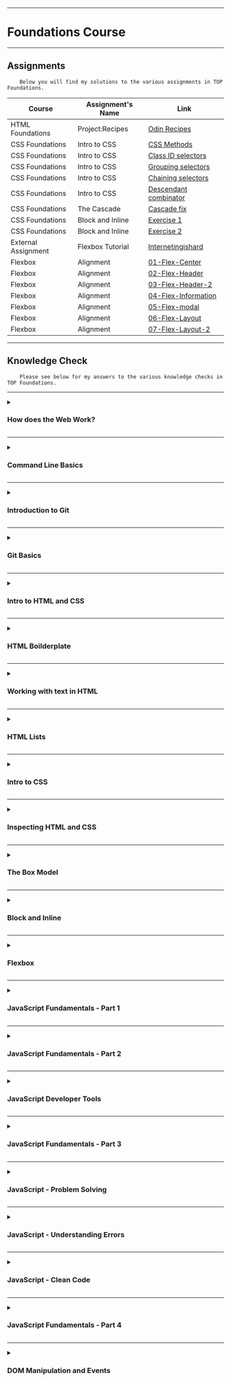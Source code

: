***

<h1>Foundations Course</h1>

***

<h2>Assignments</h2>

        Below you will find my solutions to the various assignments in TOP Foundations.

| Course | Assignment's Name | Link |
| ------ | ------------ | ---- |
| HTML Foundations | Project:Recipes |[Odin Recipes](https://traineebam.github.io/TheOdinProject/Foundations/odin-recipes)|
| CSS Foundations | Intro to CSS | [CSS Methods](https://traineebam.github.io/TheOdinProject/Foundations/CSS_Intro/01-css-methods)|
| CSS Foundations | Intro to CSS | [Class ID selectors](https://traineebam.github.io/TheOdinProject/Foundations/CSS_Intro/02-class-id-selectors)|
| CSS Foundations | Intro to CSS | [Grouping selectors](https://traineebam.github.io/TheOdinProject/Foundations/CSS_Intro/03-grouping-selectors)|
| CSS Foundations | Intro to CSS | [Chaining selectors](https://traineebam.github.io/TheOdinProject/Foundations/CSS_Intro/04-chaining-selectors)|
| CSS Foundations | Intro to CSS | [Descendant combinator](https://traineebam.github.io/TheOdinProject/Foundations/CSS_Intro/05-descendant-combinator)|
| CSS Foundations | The Cascade | [Cascade fix](https://traineebam.github.io/TheOdinProject/Foundations/CSS_Intro/06-cascade-fix)|
| CSS Foundations | Block and Inline | [Exercise 1](https://traineebam.github.io/TheOdinProject/Foundations/CSS_Intro/margins-and-padding/01-margin-and-padding-1)|
| CSS Foundations | Block and Inline | [Exercise 2](https://traineebam.github.io/TheOdinProject/Foundations/CSS_Intro/margins-and-padding/02-margin-and-padding-2)|
| External Assignment | Flexbox Tutorial | [Internetingishard](https://traineebam.github.io/TheOdinProject/External_Assignments/internetingishard/flexbox)|
| Flexbox | Alignment | [01-Flex-Center](https://traineebam.github.io/TheOdinProject/Foundations/Flexbox/01-flex-center)|
| Flexbox | Alignment | [02-Flex-Header](https://traineebam.github.io/TheOdinProject/Foundations/Flexbox/02-flex-header)|
| Flexbox | Alignment | [03-Flex-Header-2](https://traineebam.github.io/TheOdinProject/Foundations/Flexbox/03-flex-header-2)|
| Flexbox | Alignment | [04-Flex-Information](https://traineebam.github.io/TheOdinProject/Foundations/Flexbox/04-flex-information)|
| Flexbox | Alignment | [05-Flex-modal](https://traineebam.github.io/TheOdinProject/Foundations/Flexbox/05-flex-modal)|
| Flexbox | Alignment | [06-Flex-Layout](https://traineebam.github.io/TheOdinProject/Foundations/Flexbox/06-flex-layout)|
| Flexbox | Alignment | [07-Flex-Layout-2](https://traineebam.github.io/TheOdinProject/Foundations/Flexbox/07-flex-layout-2)|

***

<h2>Knowledge Check</h2>

        Please see below for my answers to the various knowledge checks in TOP Foundations.

***
<details>
<summary><h3>How does the Web Work?</h3></summary>

***

<h4>What is a web server?</h4>

> A computer that hosts one of more websites. <br>
> In this context, "hosts" refers to the fact that all web pages and their supporting files are available on that computer.

***
<h4>What is a network?</h4>

> A set of computers that are linked in order to share resources. <br>
> This can occur either physically or wirelessly.

***
<h4>What is the internet?</h4>

> At its core, the internet is a global network of computers.

***
<h4>What is an IP address?</h4>

> IP = "Internet Protocol"<br>
> A unique address that identifies a computer.<br>
> There are two main protocols for IP addresses being IPv4 and IPv6. <br>
> IPv4 is a 32-bit numerical address (e.g. 10.0.1.5) whereas IPv6 is a 128-bit hexadecimal address (e.g. 2001:0000:130D:0000:0000:09C0:876C:130A)<br>
> The main benefit of IPv6 is that it allows for 1028 times more addresses than the 4.3 billion that IPv4 offers.<br>
> Fun Fact: To check your current IP address in the Linux terminal you can use either "hostname -I" or "ip a".

***
<h4>What is a router?</h4>

> A router is a device that connects computer networks.<br>
> It's primary function is to ensure that a message sent from a given computer arrives at the target computer.

***
<h4>What is an ISP?</h4>

> ISP = "Internet Service Provider" <br>
> An ISP provides services that enable interaction with the internet.

***
<h4>What are packets and how are they used to transfer data?</h4>

> When data is transmitted across the internet it is broken up and sent in thousands of small chunks. These small chunks are what are referred to as "packets".<br>
> The advantage of this is that if any of these packets are corrupted or dropped, it is a lot easier to replace them. <br>
> Additionally, by sending data in packets it can be sent to the client along different paths, which results in faster exchanges and improved accessibility.

***
<h4>What is a client?</h4>

> Clients are the devices and software that connect to the internet from the users side.

***
<h4>What is a server?</h4>

> A server is a computer that provides functionality for clients through the provision of things such as resources, data, services or programs.

***
<h4>What is a web page?</h4>

> A web page is a document that can be displayed by a web browser.

***
<h4>What is a web browser?</h4>

> A web browser is an application that is used to access websites (e.g. Google Chrome and Firefox).

***
<h4>What is a search engine?</h4>

> A search engine is a web service that assists with finding web pages (e.g. Google and Bing).

***
<h4>What is a DNS request?</h4>

> DNS = "Domain Name System". This is essentially an address book for websites.<br>
> A DNS request is a request for information sent from the client to the server. <br>
> Usually this request is to determine the IP address associated with a domain name.

***
<h4>What browser are you currently using?</h4>

> As is recommended by The Odin Project, I am using Google Chrome.

***
<h4>Describe the process that takes place when you look up a web address</h4>

><ol>
>       <li>The browser uses the DNS server to determine the websites server address.</li>
>       <li>A HTTP request is sent from the browser to this server requesting the website for the client.</li>
>       <li>If this request is approved then a "200 OK" message is sent to the client from the server, followed by data packets containing the websites files.</li>
>       <li>The browser assembles these data packets and displays a complete web page.</li>
></ol>
</details>

***

<details>
<summary><h3>Command Line Basics</h3></summary>

***
<h4>What is the CLI?</h4>

> CLI = "Command Line Interface"<br>
> The CLI is a text-based user interface for a computer.<br>

***
<h4>How do you open the command line on your computer?</h4>

> In my virtual machine I use "CTRL+ALT+T" to open the CLI.

***
<h4>How can you navigate to a particular directory?</h4>

> It would depend on if I knew where this directory sat on my computer.<br>
> If I knew this I would use the "cd" command followed by the directory path.<br>
> If I needed to find a directory I would use "find -name *file_name*".<br>
> Once located I could then use the "cd" command to navigate to that directory (e.g. "cd ./documents/work_project/Sprint4").

***
<h4>Where will "cd" and "cd .." navigate you to?</h4>

> "cd" would take you to your home directory.<br>
> "cd .." brings you up one directory.

***
<h4>How do you display the name of the directory you are currently in?</h4>

> You would use the "pwd" (print working directory) command.

***
<h4>How do you display the contents of the directory you are currently in?</h4>

> You would use the "ls" (short for "list") command.

***
<h4>How do you create a new directory and a new file?</h4>

> To create a new directory use the "mkdir" command followed by the directory name (e.g. "mkdir projects").<br>
> To create a new file use the "touch" command followed by the file name and extension (e.g. "touch index.html").

***
<h4>How do you destroy and rename a directory or file?</h4>

> To destroy a directory or file use the "rm -r" command followed by the directory or file name (e.g. "rm -r projects").<br>
> It should be noted that "rm -r" can delete a directory and all contents irreversibly.<br>
> <br>
> In order to rename a directory or file use the "mv" command followed by the current name and the new file (e.g. "mv old_projects new_projects").

</details>

***

<details>
<summary><h3>Introduction to Git</h3></summary>

***
<h4>What kind of program is Git?</h4>

> Git is a version control system and acts like an <b>epic</b> save button.

***
<h4>What are the differences between Git and a text editor in terms of what they save and their record keeping?</h4>

> When you save a file in a text editor you are capturing its current state in a single file.<br>
> A save in Git on the other hand will record the differences in the files and folders as well as keeping a historical record of each save.<br>

***
<h4>Does Git work at a local or remote level?</h4>

> Git works at the local level (on your device).

***
<h4>Does GitHub work at a local or remote level?</h4>

> GitHub works at the remote level and acts as a storage facility for projects.

***
<h4>Why is Git useful for developers?</h4>

> The main benefit of Git for developers is that it makes it possible to restore past iterations of files.

***
<h4>Why are Git and GitHub useful for a team of developers?</h4>

> They facilitate collaboration of software developers and allow for streamlined product/service development.

</details>

***

<details>
<summary><h3>Git Basics</h3></summary>

***

<h4>How do you create a new repository on GitHub?</h4>

> Go to your GitHub homepage and click on "create new repository".

***
<h4>How do you copy a repository onto your local machine from GitHub?</h4>

> Click on the green "<> Code" button and under the "SSH" option copy the address to your clipboard<br>
> Use the "git clone" command followed by the copied address to connect your GitHub repository with your local machine.

***
<h4>What is the default name of your remote connection?</h4>

> "origin".

***
<h4>Explain what origin is in "git push origin main".</h4>

> The name used for your remote repository.
> This command will push all branches to the main branch.

***
<h4>Explain what main is in "git push origin main".</h4>

> The name of the branch that will be pushed to.

***
<h4>Explain the two-stage system that Git uses to save files.</h4>

> Stage One: The command "git add ." (or "git add FILENAME") is used to add the edited file to a staging area.<br>
> Stage Two: The command "git commit" is used to commit these changes.

***
<h4>How do you check the status of your current repository?</h4>

> "git status".

***
<h4>How do you add files to the staging area in git?</h4>

> "git add .".

***
<h4>How do you commit the files in the staging area and add a descriptive message?</h4>

> "git commit -m "DESCRIPTIVE MESSAGE GOES HERE" ".

***
<h4>How do you push your changes to your repository on GitHub?</h4>

> "git push" or "git push origin main"

***
<h4>How do you look at the history of your previous commits?</h4>

> "git log"

</details>

***

<details>
<summary><h3>Intro to HTML and CSS</h3></summary>

***

<h4>What do HTML and CSS stand for?</h4>

> HTML = "HyperText Markup Language"<br>
> CSS  = "Cascading Style Sheets"

***
<h4>Between HTML and CSS, which would you use for putting paragraphs of text on a webpage?</h4>

> You would use HTML for this as we use HTML defines the content & layout of a webpage.

***
<h4>Between HTML and CSS, which would you use for changing the font and background color of a button?</h4>

> You would use CSS for this as CSS is responsible for styling the webpage.

***
<h4>What is the difference between HTML, CSS and JavaScript?</h4>

> HTML determines the content & layout of a webpage. <br>
> CSS determines how a HTML document is styled (colors, fonts, etc.).<br>
> JavaScript is used to enhance the interactivity of a website.<br>

***
<h4>What is a HTML tag?</h4>

> A tag is used to indicate the beginning and end of a HTML element.<br>
> e.g. When inside "<>" "p" is an opening paragraph tag and "/p" is a closing tag.

***
<h4>What are the three parts of an HTML element?</h4>

> <ol>
>       <li>An opening tag</li>
>       <li>The content</li>
>       <li>A closing tag</li>

</details>

***

<details>
<summary><h3>HTML Boilderplate</h3></summary>

***
<h4>What is the purpose of the doctype declaration?</h4>

> Tells the browser what version of HTML it needs to use to render the document.

***
<h4>What is the HTML element?</h4>

> The root element of the document. All other elements will be descendants of the HTML document.

***
<h4>What is the purpose of the head element?</h4>

> Contains important meta-information about the webpage and tells the browser how to render content properly.

***
<h4>What is the purpose of the body element?</h4>

> Gives the webpage a readable title that is displayed in the browsers tab.<br>
> This will default to the file name if not specified (e.g. index.html).

</details>

***

<details>
<summary><h3>Working with text in HTML</h3></summary>

***
<h4>How do you create a paragraph in HTML?</h4>

> You would use the "p" and "/p" tags to wrap your paragraph.

***
<h4>How do you create a heading in HTML?</h4>

> You would use the "h" and "/h" tags to wrap your heading.<br>
> After the "h" you would use numbers between 1 and 5 to signify the importance of the heading (with 1 being the most important).<br>
> E.g. "h1" Super Important Heading "/h1".

***
<h4>What element should you use to make text bold and important?</h4>

> To do this you would wrap the text in a "strong" and "/strong" tag.

***
<h4>What element should you use to make text italicized to add emphasis to it?</h4>

> You would use the "em" and "/em" tags to wrap the text you'd like italicized and emphasised.

***
<h4>What relationship does an element have with any nested elements within it?</h4>

> A parent / child relationship.

***
<h4>What relationship do two elements have if they are at the same level of nesting?</h4>

> A sibling relationship.

***
<h4>How do you create HTML comments?</h4>

> You wrap your comment in "< ! - - >" "< - - >" tags (remove spaces).

</details>

***

<details>
<summary><h3>HTML Lists</h3></summary>

***
<h4>What HTML element is used to create an unordered list?</h4>

> You would use the "< U L >" and "< / U L >" elements (without spaces).

***
<h4>What HTML element is used to create an ordered list?</h4>

> You would use the "< O L >" and "< / O L >" elements (without spaces).

***
<h4>What HTML element is used to create list items within both unordered and ordered lists?</h4>

> For both unordered and ordered lists you need to wrap each list item with the "< l i >" and "< / l i >" tags (without spaces).

***

<h4>Links and Images</h4>

***
<h4>What element is used to create a link?</h4>

> An anchor element (the "< a >" tag).

***
<h4>What is an attribute?</h4>

> An attribute gives additional information to the element and is generally made up of both a name and a value.

***
<h4>What attribute tells links where to go to?</h4>

> The "href" attribute followed by the destination.

***
<h4>What security considerations must be taken if you wish to use the target attribute to open links in a new tab/window?</h4>

> It is considered best practice to use: rel="noopener noreferrer"<br>
> This prevents the opened link from gaining access and knowing what has referred traffic to it.

***
<h4>What is the difference between an absolute and relative link?</h4>

> Absolute link: Links to pages on other websites.<br>
> Relative links: Links to pages located on our own website.

***
<h4>Which element is used to display an image?</h4>

> The < i m g > element.
> This element is self closing.

***
<h4>What two attributes do images always need to have?</h4>

> An "src" attribute which specifies the image source.<br>
> An "alt" attribute which uses text to describe an image.

***
<h4>How do you access a parent directory in a filepath?</h4>

> You would use two full-stops to go up to the parent directory.

***
<h4>What are the four main image formats that you can use for images on the web?</h4>

> JPG: Designed for handling large color pallets while maintaining a reasonable file size.<br>
> GIF: Best option for simple animations. Should not be used for photos.<br>
> PNG: Ideal for anything that isn't a photo or animated.<br>
> SVC: A vector-based graphics format meaning it can scale up or down without loss of quality. Use SVC whenever possible.

</details>

***

<details>
<summary><h3>Intro to CSS</h3></summary>

***
<h4>What is the syntax for class and ID selectors?</h4>

>Class selector is a full-stop "." followed by the value of the class attribute.<br>
>ID selector is a hash "#" followed by the value of the ID selector.

***
<h4>How would you apply a single rule to two different selectors?</h4>

>You would group the selectors together by separating them with a comma ",".

***
<h4>Given an element that has an id of title and a class of primary, how would you use both attributes for a single rule?</h4>

>You would chain them together by writing them out with no spaces between them.<br>
>E.g. ".primary#title"

***
<h4>What does the descendant combinator do?</h4>

> Allows you to target a specific element based off its parent.<br>
> This is done by writing out the parent and child element with a space in between.<br>
>E.g. ".parent .child" would target only a .child element that is a descendant of a .parent.

***
<h4>What are the names of the three ways to add CSS to HTML?</h4>

> These three ways are external, internal and inline.

***
<h4>What are the main differences between the three ways of adding CSS to HTML?</h4>

> External: This is best practice and involves creating a separate .css file that your web pages will reference.<br>
> Internal: The CSS style is defined in the header of the webpage. Can be useful for adding unique styles to a single webpage but is not usually recommended.<br>
> Inline: This adds CSS directly to an element. This is not recommended, however it will override the other two methods which can be handy.

***

<h4>Between a rule that uses one class selector and a rule that uses three type selectors, which rule has the higher specificity?</h4>

> The class selector will always take priority over any number of type selectors as it is more specific.

</details>

***

<details>
<summary><h3>Inspecting HTML and CSS</h3></summary>

***

<h4>How do you select a specific element on your page with your browser’s developer tools?</h4>

> You can click on your pages elements from the developers tool pane in order to select them.

***
<h4>What does a strikethrough in a CSS declaration mean in your browser’s developer tools?</h4>

> It means that particular style is being overwritten.

***
<h4>How do you change CSS in real time on specific elements of a web page with your browser’s developer tools?</h4>

> You can use the Styles pane and click on selectors or attributes to edit them.

</details>

***

<details>
<summary><h3>The Box Model</h3></summary>

***
<h4>From inside to outside, what is the order of box-model properties?</h4>

> Margin - Border - Padding.

***
<h4>What does the box-sizing CSS property do?</h4>

> Allows you to use the alternative box model for your elements.

***
<h4>What is the difference between the standard and alternative box model?</h4>

> The standard box model will size your element by adding the margin, border and padding together.<br>
> The alternative box model will size your element based on how it is defined and will account for the margin, border and padding size.

***
<h4>Would you use margin or padding to create more space between 2 elements?</h4>

> Use the margin element for this.

***
<h4>Would you use margin or padding to create more space between the contents of an element and its border?</h4>

> Use the padding element for this.

***
<h4>Would you use margin or padding if you wanted two elements to overlap each other?</h4>

> You can set a negative margin to have elements overlap each other.

***
<h4>How do you set the alternative box model for all of your elements?</h4>

> Set the "box-sizing" property on the "html" element and set all other elements to inherit that value with "box-sizing:inherit;"

***
<h4>How do you center an element horizontally?</h4>

> You would first need to define the element width. Then you would use "margin: auto".

***
</details>

***

<details>
<summary><h3>Block and Inline</h3></summary>

***

<h4>What is the difference between a block element and an inline element?</h4>

> Block elements will stack on-top of one another whereas an inline element will appear next to other elements.

***
<h4>What is the difference between an inline element and an inline-block element?</h4>

> An "inline" element will not have its width and height respected and will overlap other lines.<br>
> An "inline-block" element will have its width, height and padding respected.

***
<h4>Is an h1 block or inline?</h4>

> "h1" is a block level element in HTML.

***
<h4>Is button block or inline?</h4>

> "button" is an inline element in HTML.

***
<h4>Is div block or inline?</h4>

> "div" is a block level element in HTML.

***
<h4>Is span block or inline?</h4>

> "span" is an inline element in HTML.

***
</details>

***

<details>
<summary><h3>Flexbox</h3></summary>

***
<h4>What’s the difference between a flex container and a flex item?</h4>

> Any element that has "display:flex" on it is a flex container.<br>
> Any element that lives inside of a flex container is a flex item.

***
<h4>How do you create a flex item?</h4>

> By placing the item inside a flex container.

***
<h4>What are the 3 values defined in the shorthand flex property (e.g. flex: 1 1 auto)?</h4>

> These values are: "flex-grow", "flex-shrink" and "flex-basis".

***
<h4>What are the 3 defined values for the flex shorthand "flex:auto"?<h4>

> 'flex:auto' is equivalent to 'flex-grow:1', 'flex-shrink:1' and 'flex-basis:auto'.

***
<h4>How do you make flex items arrange themselves vertically instead of horizontally?</h4>

> You would use "flex-direction:column;".

***
<h4>In a column flex-container, what does flex-basis refer to?</h4>

> It refers to height instead of width.

***
<h4>In a row flex-container, what does flex-basis refer to?</h4>

> It refers to width.

***
<h4>Why do the previous two questions have different answers?</h4>

> Both column and row flex-containers have different axes to one another.<br>
> Column puts the main axis vertical, whereas row puts the main axis horizontally.

***
</details>

***

<details>
<summary><h3>JavaScript Fundamentals - Part 1</h3></summary>

***
<h4>Name the three ways to declare a variable</h4>

> "var", "let" and "const".

***
<h4>Which of the three variable declarations should you avoid and why?</h4>

> "var" should generally be avoided as it is an old-style of declaring variables and can act in unexpected ways.

***
<h4>What rules should you follow when naming variables?</h4>

> The name must only contain letters, digits, or the symbols "$" and "_".<br>
> The first character must not be a digit.

***
<h4>What happens when you add numbers and strings together?</h4>

> Then the number is merged with the string.<br>
> E.g. If we said: let s = "hello" + 7 + "mother".<br>
>Then 's' would output "hello7mother".

***
<h4>How does the Modulo (%), or Remainder, operator work?</h4>

> It works by outputting the remainder of an equation.<br>
> E.g. 8 % 3 would output 2.

***
<h4>Explain the difference between == and ===.</h4>

> "==" requires two variables to have the same value to evaluate as true.<br>
> "===" requires two variables to have the same value and the same type to evaluate as true.<br>
> It is generally considered safest to use "===".

***
<h4>When would you receive a NaN result?</h4>

> NaN = "Not a Number".<br>
> If you try to do mathematical functions with a non-numeric string you will receive a NaN result.

***
<h4>How do you increment and decrement a number?</h4>

> Increment = "++" this will increase a variable by 1.<br>
> Decrement = "--" this will decrease a variable by 1.

***
<h4>Explain the difference between prefixing and postfixing increment/decrement operators.</h4>

> Prefixing increment/decrement operators will change a value and output this new result.<br>
> Postfixing increment/decrement operators will change a value but output its previous value.

***
<h4>What is operator precedence and how is it handled in JS?</h4>

> The order in which an expression is executed is defined by operator precedence.<br>
> In JavaScript operators are given a value and the higher this value the higher the operators precedence.<br>
> Higher precedence operators are executed before lower precedence ones.

***
<h4>How do you access developer tools and the console?</h4>

> You would right-click on the webpage and select "inspect"/"inspect element" to access developer tools.<br>
> Once these tools are accessed you would select the "console" tab.

***
<h4>How do you log information to the console?</h4>

> By using "console.log()".

***
<h4>What does unary plus operator do to string representations of integers? eg. +”10”</h4>

> The unary plus operator converts them to numbers.

***
</details>

***

<details>
<summary><h3>JavaScript Fundamentals - Part 2</h3></summary>

***
<h4>What are the eight data types in JavaScript?</h4>

><ol>
>       <li>number: For integer and floating point numbers. Limit is 2^53-1 or -2^53-1. </li>
>       <li>bigInt: Used for for integers of length greater than 'number' can handle. Value is created by adding an 'n' after an integer.</li>
>       <li>string: A string may have zero or more characters.</li>
>       <li>boolean: For true/false values.</li>
>       <li>null: For unknown values. A standalone type that has the single value of 'null'.</li>
>       <li>undefined: For unassigned values. A standalone type that has the single value of 'undefined'.</li>
>       <li>symbol: For unique identifiers.</li>
>       <li>object: For more complex data structures.</li>
></ol>

***
<h4>Which data type is NOT primitive?</h4>

> Object is a non-primitive data type.

***
<h4>What is the relationship between null and undefined?</h4>

> They are both stand-alone value types with only a single value of either 'null' or 'undefined'.<br>

***
<h4>What is the difference between single, double, and backtick quotes for strings?</h4>

> Single and double quotes are both "simple" quotes and they are treated in the same way by JavaScript.<br>
> Backtick quotes are "extended functionality" quotes that allow variables and expressions to be embedded into a string by wrapping them in "${..}".

***
<h4>What is the term for joining strings together?</h4>

> Concatenation.

***
<h4>Which type of quote lets you embed variables/expressions in a string?</h4>

> Backtick quotes (extended functionality quotes).

***
<h4>How do you embed variables/expressions in a string?</h4>

> Inside a template literal (the name of a string declared with backticks), you wrap JavaScript variables/expressions inside "${..}".<br>
> The result of this will be included in the string.

***
<h4>How do you use escape characters in a string?</h4>

> You use the backslash "\" just before the character.

***
<h4>What is the difference between the slice/substring/substr string methods?</h4>

><ul>
>    <li>slice(start, end). Extracts a part of a string and returns the result in a new string.</li>
>    <li>substring(start, end). Similar to above except start and end values less than 0 are treated as 0.</li>
>    <li>substr(start, length). Second parameter here specifies length of the extracted part.</li>
></ul>

***
<h4>What are the three logical operators, and what do they stand for?</h4>

><ol>
>    <li> OR = "||". Returns false if both operands are false and true otherwise.
>    <li> AND = "&&". Returns true if both operands are truthy and false otherwise.
>    <li> NOT = "!". The "!" is placed before an operand and converts it to a boolean type which is then inverted.
></ol>

***
<h4>What are the comparison operators?</h4>

><ol>
>    <li> Greater ">" and Less "<" than
>    <li> Greater than or equal to ">=" and Less than or equal to "<=".
>    <li> Equals "=="
>    <li> Not Equal "!="
></ol>

***
<h4>What are truthy and falsy values?</h4>

> Truthy values are true values and Falsy values are false values.

***
<h4>What are the falsy values in JavaScript?</h4>

> Falsy values are "0", empty strings "", null, undefined and NaN as they are all false.

***
<h4>What are conditionals?</h4>

> "if", "else" and "else if". These are used to perform different actions based on different conditions.

***
<h4>What is the syntax for an if/else conditional?</h4>

> else if

***
<h4>What is the syntax for a switch statement?</h4>

> switch(expression) {<br>
>        case x:<br>
>          // code block<br>
>          break;<br>
>        case y:<br>
>          // code block<br>
>          break;<br>
>        default:<br>
>          // code block<br>
>}<br>

***
<h4>What is the syntax for a ternary operator?</h4>

> A ternary operator tests a condition and returns one value/expression if true and another if false.<br>
> The syntax looks like: condition ? run this code : run this code instead

***
<h4>What is nesting?</h4>

> Nesting is placing an "if...else" statement inside another.

***
</details>

***

<details>
<summary><h3>JavaScript Developer Tools</h3></summary>

***
<h4>How do you open developer tools?</h4>

> The three main ways to open Chrome developer tools are:<br>
><ol>
><li>In the Chrome menu select "More Tools" then "Developer Tools".</li>
><li>Right click on a the webpage and select "Inspect".</li>
><li>Use the keyboard shortcuts being either "F12" or "CTRL + SHIFT + C".</li>
></ol>

***
<h4>How do you change screen size of a website using developer tools?</h4>

> You select the "Toggle Device Toolbar" option.<br>
> Once this is enabled you can manually change the screen size or choose from a list of pre-configured devices.

***
<h4>What is a breakpoint?</h4>

> A breakpoint lets you pause your code mid-execution and examine all current values.

***
<h4>How do you set a breakpoint?</h4>

> There are numerous breakpoint types and all are set slightly differently.<br>
> The simplest type is the "Line-of-code" breakpoint which can be set by clicking the line number from the "sources" tab in DevTools.

***
</details>

***

<details>
<summary><h3>JavaScript Fundamentals - Part 3</h3></summary>

***
<h4>What are functions useful for?</h4>

> Storing a piece of code that can be called upon later as often as required.

***
<h4>How do you invoke a function?</h4>

> By stating the name of your function followed by parenthesis in your code.

***
<h4>What are anonymous functions?</h4>

> A function that has no name. Often used when a function expects to receive another function as a parameter.

***
<h4>What is function scope?</h4>

> The scope created within a function. Essentially the variables and other things defined in a function are only available to that particular function. 

***
<h4>What are return values?</h4>

> The values that a function returns when it completes.

***
<h4>What are arrow functions?</h4>

> A method of creating functions that is more simple and concise than using function expressions.<br>
> They are called arrow functions because they are called using "=>".

***
</details>

***

<details>
<summary><h3>JavaScript - Problem Solving</h3></summary>

***
<h4>What are the three stages in the problem solving process?</h4>

><ol>
><li>Understanding the problem.</li>
><li>Plan - utilise Pseudocode.</li>
><li>Divide and conquer (implement).</li>
></ol>

***
<h4>Why is it important to clearly understand the problem first?</h4>

> If you don't clearly understand the problem, you won't know when you've solved it.

***
<h4>What can you do to help get a clearer understanding of the problem?</h4>

><ul>
><li>Write it down on paper.</li>
><li>Reword the problem in plain english.</li>
><li>Draw diagrams.</li>
><li>Explain the problem to someone else</li>
></ul>

***
<h4>What are some of the things you should do in the planning stage of the problem solving process?</h4>

><ul>
><li>Identify if the program will have a user interface; if so, what does it look like and what function will it serve?</li>
><li>What inputs are required? Will the user provide this or will it come from somewhere else?</li>
><li>What is the desired output?</li>
><li>Based on the inputs, what steps are required to achieve the desired output?</li>
></ul>

***
<h4>What is an algorithm?</h4>

> A recipe for solving a particular problem.<br>
> It defines the steps that the computer must take in order to solve the problem.

***
<h4>What is pseudocode?</h4>

> Programming logic written out in natural language inside of in code.

***
<h4>What are the advantages of breaking a problem down and solving the smaller problems?</h4>

> It results in reduced problem complexity which results in them being more approachable and easier to solve. <br>
> Over time, once all of the smaller problems have been solved, the big problem will be too.

***
</details>

***

<details>
<summary><h3>JavaScript - Understanding Errors</h3></summary>

***
<h4>What are three reasons why you may see a TypeError?</h4>

><ol>
><li>An operand or argument passed to a function is not compatible with the type expected.</li>
><li>Attempting to modify a value that can't be changed.</li>
><li>Attempting to use a value in an inappropriate way.</li>
></ol>

***
<h4>What is the key difference between an error and a warning?</h4>

>An error will stop program execution, whereas a warning will only provide some insight on a potential problem.

***
<h4>What is one method you can use to resolve an error?</h4>

> Using the Devtools debugging feature to step through the code.

***

</details>

***

<details>
<summary><h3>JavaScript - Clean Code</h3></summary>

***
<h4>Why is it important to write clean code?</h4>

>It improves the readability of your code which can help save a significant amount of time.

***
<h4>Name 5 clean code principles previously mentioned</h4>

><ol>
><li>Use correct indentation.</li>
><li>Write explanatory comments (without abusing them).</li>
><li>Avoid excessively large functions.</li>
><li>Use naming standards for functions and variables.</li>
><li>Clearly expose the page structure.</li>
></ol>

***
<h4>What is the difference between good comments and bad comments?</h4>

>A good comment will tell the <strong>why</strong>, while a bad comment will tell the how.<br>
>Good comments explain the reasons behind a piece of code.

***

</details>

***

<details>
<summary><h3>JavaScript Fundamentals - Part 4</h3></summary>

***
<h4>What is an array?</h4>

>A data structure that stores a collection of values.

***
<h4>What are arrays useful for?</h4>

>Holding many different values under a single name.

***
<h4>How do you access an array element?</h4>

>By referring to the index number of the element.<br>
>Array indexes start with 0 (second element is 1, third is 2, etc).

***
<h4>How do you change an array element?</h4>

>By calling the array and index element, followed by "=" then the new value.

***
<h4>What are some useful array properties?</h4>

> 'length', 'constructor' and 'prototype'.

***
<h4>What are some useful array methods?</h4>

> 'push', 'pop', 'splice', 'forEach', 'map', 'filter' and 'reduce'.

***
<h4>What are loops useful for?</h4>

>Executing a set of instructions repeatedly based on a condition.

***
<h4>What is the break statement?</h4>

>A statement that breaks a loop once its condition becomes true.

***
<h4>What is the continue statement?</h4>

>A statement that skips to the next iteration of the loop once its condition becomes true.

***
<h4>What is the advantage of writing automated tests?</h4>

>Systematically verifies code functionality to ensure consistent behavior by detecting errors early.

***

</details>

***

<details>
<summary><h3>DOM Manipulation and Events</h3></summary>

***
<h4>What is the DOM?</h4>

> The Document Object Model represents a HTML document as a tree of nodes and provides functions to allow the document to be manipulated.

***
<h4>How do you target the nodes you want to work with?</h4>

>Through the use of 'selectors'.

***
<h4>How do you create an element in the DOM?</h4>

><code>document.createElement(tagName, [options])</code>

***
<h4>How do you add an element to the DOM?</h4>

><code>parentNode.appendChild(childNode)</code> This will append childNode as the last child of parentNode.<br>
><code>parentNode.insertBefore(newNode, referenceNode)</code> This will insert newNode into parentNode before referenceNode.

***
<h4>How do you remove an element from the DOM?</h4>

><code>parentNode.removeChild(child)</code> This removes child from parentNode on the DOM and will return a reference to child.

***
<h4>How can you alter an element in the DOM?</h4>

>Once the element is referenced you can use that reference to alter it.

***
<h4>When adding text to a DOM element, should you use textContent or innerHTML? Why?</h4>

>You should use textContent so that a malicious individual cannot use cross site scripting to infiltrate your website.

***
<h4>Where should you include your JavaScript tag in your HTML file when working with DOM nodes?</h4>

>Either in the 'head' of your HTML file with the 'defer' keyword or at the bottom of your HTML file.

***
<h4>How do “events” and “listeners” work?</h4>

>An 'event' is an action that occurs on a webpage, such as mouse-clicks or keystrokes.<br>
>A 'listener' waits until a specified event occurs.

***
<h4>What are three ways to use events in your code?</h4>

><ol>
><li>Inline Event Handling - Assigning event handlers within HTML tags.</li>
><li>DOM Event Handling - Listeners are attached to specific elements in the DOM. </li>
><li>Event Attributes - 'addEventListener' is applied directly to an element which can handle multiple event listeners.</li>
></ol>

***
<h4>Why are event listeners the preferred way to handle events?</h4>

>They allow for multiple event handling, promote a cleaner separation of HTML structure and JS behavior, and have improved maintainability.

***
<h4>What are the benefits of using named functions in your listeners?</h4>

>Improves the readability and conciseness of your code while making it easier to reuse in multiple places.

***
<h4>How do you attach listeners to groups of nodes?</h4>

>By using the <code>querySelectorAll('selector')</code> combined with the <code>forEach</code> method to iterate through each button follow by the event listener.

***
<h4>What is the difference between the return values of querySelector and querySelectorAll?</h4>

>querySelector will return a reference to the first match of selector.<br>
>querySelectorAll will return a nodelist containing references to all the matches of the selectors.

***
<h4>What does a “nodelist” contain?</h4>

>A list of nodes that match specified criteria when a DOM query or selection method is used.<br>
>Each node represents an individual element in the document tree or a collection or nodes based on the query.

***
<h4>Explain the difference between “capture” and “bubbling”.</h4>

>Capture: Events are detected starting from the outermost ancestor down to the largest element.<br>
>Bubbling: Events are detected from the target element up through its ancestors to the outermost element.

***